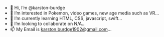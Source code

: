 - 👋 Hi, I’m @karston-burdge
- 👀 I’m interested in Pokemon, video games, new age media such as VR...
- 🌱 I’m currently learning HTML, CSS, javascript, swift...
- 💞️ I’m looking to collaborate on N/A...
- 📫 My Email is karston.burdge1902@gmail.com...


